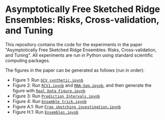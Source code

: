 # Asymptotically Free Sketched Ridge Ensembles: Risks, Cross-validation, and Tuning

This repository contains the code for the experiments in the paper "Asymptotically Free Sketched Ridge Ensembles: Risks, Cross-validation, and Tuning". All experiments are run in Python using standard scientific computing packages.

The figures in the paper can be generated as follows (run in order):

- Figure 1: Run [`GCV synthetic.ipynb`](GCV%20synthetic.ipynb)
- Figure 2: Run [`RCV1.ipynb`](RCV1.ipynb) and [`RNA-Seq.ipynb`](RNA-Seq.ipynb), and then generate the figure with [`Real Data Figure.ipynb`](Real%20Data%20Figure.ipynb)
- Figure 3: Run [`Prediction Intervals.ipynb`](Prediction%20Intervals.ipynb)
- Figure 4: Run [`Ensemble trick.ipynb`](Ensemble%20trick.ipynb)
- Figure A.1: Run [`Free sketching investigation.ipynb`](Free%20sketching%20investigation.ipynb)
- Figure H.1: Run [`Ensembles.ipynb`](Ensembles.ipynb)
